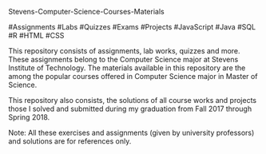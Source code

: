 

Stevens-Computer-Science-Courses-Materials

#Assignments #Labs #Quizzes #Exams #Projects #JavaScript #Java #SQL #R #HTML #CSS

This repository consists of assignments, lab works, quizzes and more. These assignments belong to the Computer Science major at Stevens Institute of Technology. The materials available in this repository are the among the popular courses offered in Computer Science major in Master of Science.

This repository also consists, the solutions of all course works and projects those I solved and submitted during my graduation from Fall 2017 through Spring 2018.

Note: All these exercises and assignments (given by university professors) and solutions are for references only.
